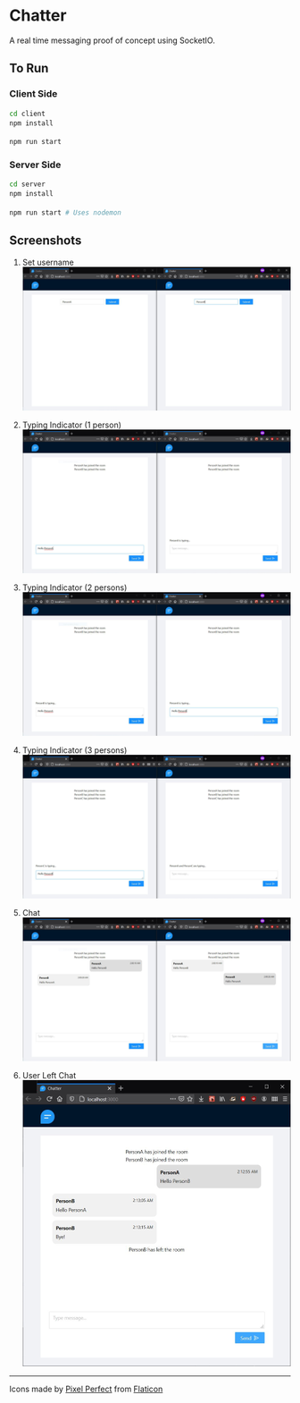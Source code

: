# Chatter

A real time messaging proof of concept using SocketIO.

## To Run

### Client Side

```sh
cd client
npm install

npm run start
```

### Server Side

```sh
cd server
npm install

npm run start # Uses nodemon
```

## Screenshots

1. Set username
![SetUsername](./docs/EnterName.jpg)

2. Typing Indicator (1 person)
![TypingIndicator_1Person](./docs/OnePersonTyping.jpg)

3. Typing Indicator (2 persons)
![TypingIndicator_2Persons](./docs/EachOtherTyping.jpg)

4. Typing Indicator (3 persons)
![TypingIndicator_3Persons](./docs/MultipleUsersTyping.jpg)

5. Chat
![Chat](./docs/Chat.jpg)

6. User Left Chat
![UserLeftChat](./docs/LeftRoom.jpg)

---

Icons made by [Pixel Perfect](https://icons54.com) from [Flaticon](https://www.flaticon.com)